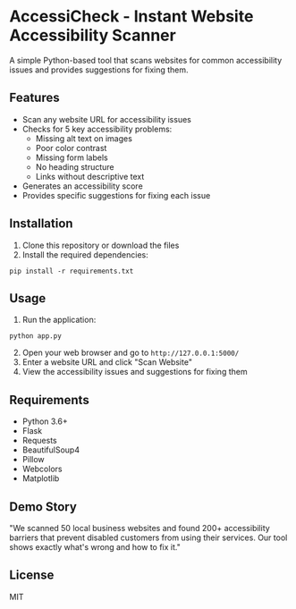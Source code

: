 # AccessiCheck - Instant Website Accessibility Scanner

A simple Python-based tool that scans websites for common accessibility issues and provides suggestions for fixing them.

## Features

- Scan any website URL for accessibility issues
- Checks for 5 key accessibility problems:
  - Missing alt text on images
  - Poor color contrast
  - Missing form labels
  - No heading structure
  - Links without descriptive text
- Generates an accessibility score
- Provides specific suggestions for fixing each issue

## Installation

1. Clone this repository or download the files
2. Install the required dependencies:

```
pip install -r requirements.txt
```

## Usage

1. Run the application:

```
python app.py
```

2. Open your web browser and go to `http://127.0.0.1:5000/`
3. Enter a website URL and click "Scan Website"
4. View the accessibility issues and suggestions for fixing them

## Requirements

- Python 3.6+
- Flask
- Requests
- BeautifulSoup4
- Pillow
- Webcolors
- Matplotlib

## Demo Story

"We scanned 50 local business websites and found 200+ accessibility barriers that prevent disabled customers from using their services. Our tool shows exactly what's wrong and how to fix it."

## License

MIT